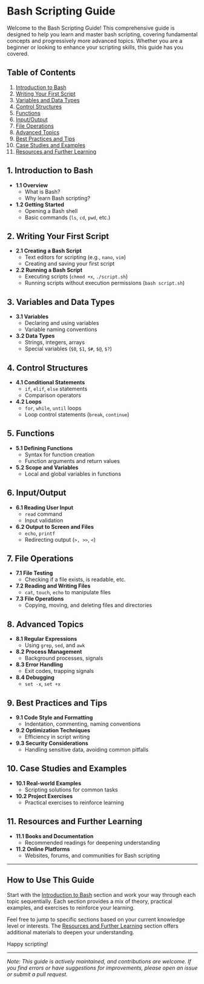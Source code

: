 # Bash Scripting Guide

Welcome to the Bash Scripting Guide! This comprehensive guide is designed to help you learn and master bash scripting, covering fundamental concepts and progressively more advanced topics. Whether you are a beginner or looking to enhance your scripting skills, this guide has you covered.

## Table of Contents

1. [Introduction to Bash](01.introduction.md)
2. [Writing Your First Script](https://github.com/nilbarde/python-codes/blob/master/bash_scripting/02.first_script.md)
3. [Variables and Data Types](https://github.com/nilbarde/python-codes/blob/master/bash_scripting/03.variables.md)
4. [Control Structures](https://github.com/nilbarde/python-codes/blob/master/bash_scripting/04.control_structures.md)
5. [Functions](https://github.com/nilbarde/python-codes/blob/master/bash_scripting/05.functions.md)
6. [Input/Output](https://github.com/nilbarde/python-codes/blob/master/bash_scripting/06.input_output.md)
7. [File Operations](https://github.com/nilbarde/python-codes/blob/master/bash_scripting/07.file_operations.md)
8. [Advanced Topics](https://github.com/nilbarde/python-codes/blob/master/bash_scripting/08.advance_topics.md)
9. [Best Practices and Tips](https://github.com/nilbarde/python-codes/blob/master/bash_scripting/09.best_practices.md)
10. [Case Studies and Examples](https://github.com/nilbarde/python-codes/blob/master/bash_scripting/10.examples.md)
11. [Resources and Further Learning](https://github.com/nilbarde/python-codes/blob/master/bash_scripting/11.resources.md)

## 1. Introduction to Bash

- **1.1 Overview**
  - What is Bash?
  - Why learn Bash scripting?
- **1.2 Getting Started**
  - Opening a Bash shell
  - Basic commands (`ls`, `cd`, `pwd`, etc.)

## 2. Writing Your First Script

- **2.1 Creating a Bash Script**
  - Text editors for scripting (e.g., `nano`, `vim`)
  - Creating and saving your first script
- **2.2 Running a Bash Script**
  - Executing scripts (`chmod +x`, `./script.sh`)
  - Running scripts without execution permissions (`bash script.sh`)

## 3. Variables and Data Types

- **3.1 Variables**
  - Declaring and using variables
  - Variable naming conventions
- **3.2 Data Types**
  - Strings, integers, arrays
  - Special variables (`$0`, `$1`, `$#`, `$@`, `$?`)

## 4. Control Structures

- **4.1 Conditional Statements**
  - `if`, `elif`, `else` statements
  - Comparison operators
- **4.2 Loops**
  - `for`, `while`, `until` loops
  - Loop control statements (`break`, `continue`)

## 5. Functions

- **5.1 Defining Functions**
  - Syntax for function creation
  - Function arguments and return values
- **5.2 Scope and Variables**
  - Local and global variables in functions

## 6. Input/Output

- **6.1 Reading User Input**
  - `read` command
  - Input validation
- **6.2 Output to Screen and Files**
  - `echo`, `printf`
  - Redirecting output (`>, >>`, `<`)

## 7. File Operations

- **7.1 File Testing**
  - Checking if a file exists, is readable, etc.
- **7.2 Reading and Writing Files**
  - `cat`, `touch`, `echo` to manipulate files
- **7.3 File Operations**
  - Copying, moving, and deleting files and directories

## 8. Advanced Topics

- **8.1 Regular Expressions**
  - Using `grep`, `sed`, and `awk`
- **8.2 Process Management**
  - Background processes, signals
- **8.3 Error Handling**
  - Exit codes, trapping signals
- **8.4 Debugging**
  - `set -x`, `set +x`

## 9. Best Practices and Tips

- **9.1 Code Style and Formatting**
  - Indentation, commenting, naming conventions
- **9.2 Optimization Techniques**
  - Efficiency in script writing
- **9.3 Security Considerations**
  - Handling sensitive data, avoiding common pitfalls

## 10. Case Studies and Examples

- **10.1 Real-world Examples**
  - Scripting solutions for common tasks
- **10.2 Project Exercises**
  - Practical exercises to reinforce learning

## 11. Resources and Further Learning

- **11.1 Books and Documentation**
  - Recommended readings for deepening understanding
- **11.2 Online Platforms**
  - Websites, forums, and communities for Bash scripting

---

## How to Use This Guide

Start with the [Introduction to Bash](https://github.com/nilbarde/python-codes/blob/master/bash_scripting/01.introduction.md) section and work your way through each topic sequentially. Each section provides a mix of theory, practical examples, and exercises to reinforce your learning.

Feel free to jump to specific sections based on your current knowledge level or interests. The [Resources and Further Learning](https://github.com/nilbarde/python-codes/blob/master/bash_scripting/11.resources.md) section offers additional materials to deepen your understanding.

Happy scripting!

---

*Note: This guide is actively maintained, and contributions are welcome. If you find errors or have suggestions for improvements, please open an issue or submit a pull request.*
